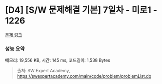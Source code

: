 # [D4] [S/W 문제해결 기본] 7일차 - 미로1 - 1226 

[문제 링크](https://swexpertacademy.com/main/code/problem/problemDetail.do?contestProbId=AV14vXUqAGMCFAYD) 

### 성능 요약

메모리: 19,556 KB, 시간: 145 ms, 코드길이: 1,538 Bytes



> 출처: SW Expert Academy, https://swexpertacademy.com/main/code/problem/problemList.do